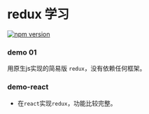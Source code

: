 <!--
 * @Author: yqj
 * @Date: 2020-07-14 11:56:58
 * @LastEditTime: 2020-07-16 16:32:18
 * @Description: 
--> 
# redux 学习
[![npm version](https://img.shields.io/npm/v/redux.svg?style=flat-square)](https://www.npmjs.com/package/redux)

### demo 01
 用原生js实现的简易版 `redux`，没有依赖任何框架。



### demo-react
  - 在`react`实现`redux`，功能比较完整。
